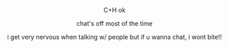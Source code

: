<p align="center">C+H ok 
<p align="center">chat's off most of the time
<p align="center">i get very nervous when talking w/ people but if u wanna chat, i wont bite!!
